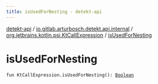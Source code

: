 ```yaml
---
title: isUsedForNesting - detekt-api
---
```


[detekt-api](../../index.html) / [io.gitlab.arturbosch.detekt.api.internal](../index.html) / [org.jetbrains.kotlin.psi.KtCallExpression](index.html) / [isUsedForNesting](./is-used-for-nesting.html)

# isUsedForNesting

`fun KtCallExpression.isUsedForNesting(): `[`Boolean`](https://kotlinlang.org/api/latest/jvm/stdlib/kotlin/-boolean/index.html)